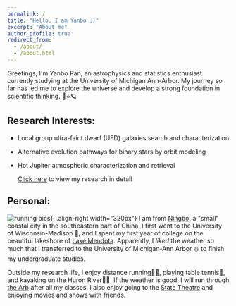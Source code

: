 ```yaml
---
permalink: /
title: "Hello, I am Yanbo ;)"
excerpt: "About me"
author_profile: true
redirect_from: 
  - /about/
  - /about.html
---
```


Greetings, I'm Yanbo Pan, an astrophysics and statistics enthusiast currently studying at the University of Michigan Ann-Arbor. My journey so far has led me to explore the universe and develop a strong foundation in scientific thinking. 🌌⭐🪐

## Research Interests:
- Local group ultra-faint dwarf (UFD) galaxies search and characterization
- Alternative evolution pathways for binary stars by orbit modeling
- Hot Jupiter atmospheric characterization and retrieval

  [Click here](https://yanbopanpi.github.io/yanbo_pan.github.io//publications/) to view my research in detail


## Personal:
![running pics](https://yanbopanpi.github.io/yanbo_pan.github.io//images/marathon.jpg){: .align-right width="320px"}
I am from [Ningbo](https://en.wikipedia.org/wiki/Ningbo), a "small" coastal city in the southeastern part of China. I first went to the University of Wisconsin-Madison 🦡, and I spent my first year of college on the beautiful lakeshore of [Lake Mendota](https://lakeshorepreserve.wisc.edu/visit/places/lake-mendota/). Apparently, I *liked* the weather so much that I transferred to the University of Michigan-Ann Arbor ☃️ to finish my undergraduate studies.

Outside my research life, I enjoy distance running🏃‍♂️, playing table tennis🏓, and kayaking on the Huron River🚣‍♂️. If the weather is good, I will run through [the Arb](https://mbgna.umich.edu/nichols-arboretum/) after all my classes. I also enjoy going to the [State Theatre](https://michtheater.org/) and enjoying movies and shows with friends.  




